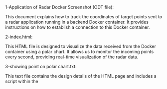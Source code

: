 1-Application of Radar Docker Screenshot (ODT file):

This document explains how to track the coordinates of target points sent to a radar application running in a backend Docker container.
It provides instructions on how to establish a connection to this Docker container.

2-index.html:

This HTML file is designed to visualize the data received from the Docker container using a polar chart.
It allows us to monitor the incoming points every second, providing real-time visualization of the radar data.

3-showing point on polar chart.txt:

This text file contains the design details of the HTML page and includes a script within the <script> tag.
The script explains how to fetch the incoming data and display it on the HTML page.

4-polarGrafPointMeasurement.png:

This image file is a screenshot of the designed HTML page, illustrating how the polar chart appears with the tracked points visualized.
